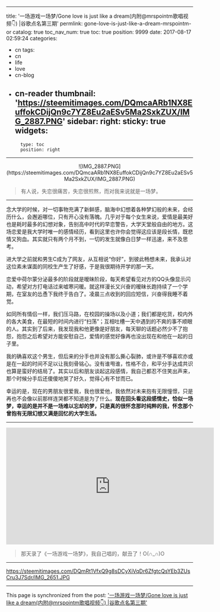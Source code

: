
---
title: '一场游戏一场梦/Gone love is just like a dream(内附@mrspointm歌唱视频👇) |谷歌点名第三期'
permlink: gone-love-is-just-like-a-dream-mrspointm-or
catalog: true
toc_nav_num: true
toc: true
position: 9999
date: 2017-08-17 02:59:24
categories:
- cn
tags:
- cn
- life
- love
- cn-blog
- cn-reader
thumbnail: 'https://steemitimages.com/DQmcaARb1NX8EuffokCDijQn9c7YZ8Eu2aESv5Ma2SxkZUX/IMG_2887.PNG'
sidebar:
    right:
        sticky: true
widgets:
    -
        type: toc
        position: right
---


<center>![IMG_2887.PNG](https://steemitimages.com/DQmcaARb1NX8EuffokCDijQn9c7YZ8Eu2aESv5Ma2SxkZUX/IMG_2887.PNG)</center>
<blockquote>有人说，失恋很痛苦，失恋很煎熬，而对我来说就是一场梦。</blockquote>

****

念大学的时候，对一切事物充满了新鲜感，脑海中幻想着各种梦幻般的未来，会经历什么，会邂逅哪位，只有开心没有落魄。几乎对于每个女生来说，爱情是最美好也是耗时最多的幻想对象，告别高中时代的早恋警告，大学天堂般自由的地方。这场恋爱是我大学时唯一的感情经历，看到这里也许你会觉得这应该是段长情，既悲情又狗血。其实就只有两个月不到，一切的发生就像白日梦一样迅速，来不及思考。

进大学之前就和男生C成为了网友，从互相说“你好”，到彼此畅想未来，我承认对这位素未谋面的同校生产生了好感，于是我很期待开学的那一天。

恋爱中荷尔蒙分泌最多的阶段就是暧昧阶段，每天希望看见对方的QQ头像显示闪动，希望对方打电话过来嘘寒问暖。就这样漫长又兴奋的暧昧长跑持续了一个学期，在室友的怂恿下我终于告白了。凌晨三点收到的回应短信，兴奋得我睡不着觉。

如同所有情侣一样，我们压马路，在校园的操场以及小道；我们都是吃货，校内外的各大美食，在最短的时间内进行“扫荡”；互相吐槽一天中遇到的不爽的事不顺眼的人。其实到了后来，我发现我和他更像是好朋友，每天聊的话题必然少不了抱怨，抱怨之后希望对方能安慰自己，爱情的感觉好像再也没出现在和他在一起的日子里。

我的确喜欢这个男生，但后来的分手也并没有那么撕心裂肺，或许是不够喜欢亦或是在一起的时间不足以让我刻骨铭心。没有谁甩谁，性格不合，和平分手达成共识也算是蛮好的结局了。其实以后和朋友谈起这段感情，我自己都忍不住笑出声来，那个时候分手后还傻傻地哭了好久，觉得心有不甘而已。

幸运的是，现在的男朋友很爱我，我也很爱他，我依然对未来抱有无限憧憬，只是再也不会像以前那样连哭都不知道是为了什么。<b>现在回头看这段感情史，恰似一场梦，幸运的是并不是一场难以忘却的梦，只是真的很怀念那时纯粹的我，怀念那个曾抱有无限幻想又满是回忆的大学生活。</b>

****
<iframe width="560" height="315" src="https://www.youtube.com/embed/QeKyhPNUY6c" frameborder="0" allowfullscreen></iframe>

<blockquote>那天录了《一场游戏一场梦》，我自己唱的，献丑了！O(∩_∩)O</blockquote>

****
https://steemitimages.com/DQmRt1VfxQ9g8sDCyXiVqDr6ZfgtcQsYEb3ZUsCru3J7Sdr/IMG_2651.JPG

- - -

This page is synchronized from the post: ['一场游戏一场梦/Gone love is just like a dream(内附@mrspointm歌唱视频👇) |谷歌点名第三期'](https://steemit.com/@mrspointm/gone-love-is-just-like-a-dream-mrspointm-or)
